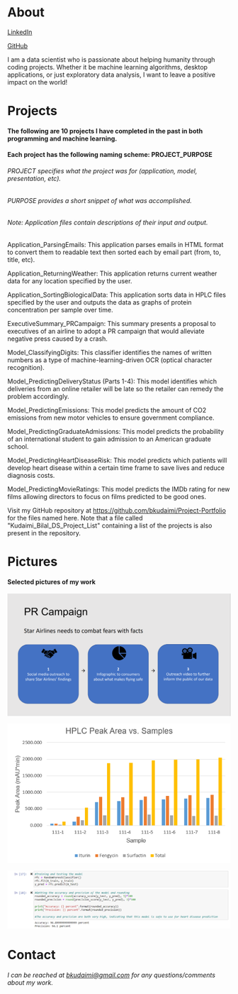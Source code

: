 # About

[LinkedIn](https://www.linkedin.com/in/bilal-k-363433a2/)

[GitHub](https://github.com/bkudaimi/Project-Portfolio/)

I am a data scientist who is passionate about helping humanity through coding projects. Whether it be machine learning algorithms, desktop applications, or just exploratory data analysis, I want to leave a positive impact on the world! 

# Projects

#### The following are 10 projects I have completed in the past in both programming and machine learning.

#### Each project has the following naming scheme: PROJECT_PURPOSE
###### PROJECT specifies what the project was for (application, model, presentation, etc). 
###### PURPOSE provides a short snippet of what was accomplished.
###### Note: Application files contain descriptions of their input and output.

Application_ParsingEmails: This application parses emails in HTML format to convert them to readable text then sorted each by email part (from, to, title, etc).

Application_ReturningWeather: This application returns current weather data for any location specified by the user.

Application_SortingBiologicalData: This application sorts data in HPLC files specified by the user and outputs the data as graphs of protein concentration per sample over time.

ExecutiveSummary_PRCampaign: This summary presents a proposal to executives of an airline to adopt a PR campaign that would alleviate negative press caused by a crash.

Model_ClassifyingDigits: This classifier identifies the names of written numbers as a type of machine-learning-driven OCR (optical character recognition).

Model_PredictingDeliveryStatus (Parts 1-4):  This model identifies which deliveries from an online retailer will be late so the retailer can remedy the problem accordingly.
 
Model_PredictingEmissions: This model predicts the amount of CO2 emissions from new motor vehicles to ensure government compliance.

Model_PredictingGraduateAdmissions: This model predicts the probability of an international student to gain admission to an American graduate school.

Model_PredictingHeartDiseaseRisk: This model predicts which patients will develop heart disease within a certain time frame to save lives and reduce diagnosis costs.

Model_PredictingMovieRatings: This model predicts the IMDb rating for new films allowing directors to focus on films predicted to be good ones.

Visit my GitHub repository at https://github.com/bkudaimi/Project-Portfolio for the files named here. Note that a file called "Kudaimi_Bilal_DS_Project_List" containing a list of the projects is also present in the repository.

# Pictures

#### Selected pictures of my work

![Action plan](ExecutiveSummary_PRCampaign.PNG)

![DANA](Application_SortingBiologicalData.PNG)

![Heart disease model](Model_PredictingHeartDiseaseRisk.PNG)

# Contact

###### I can be reached at bkudaimi@gmail.com for any questions/comments about my work.
